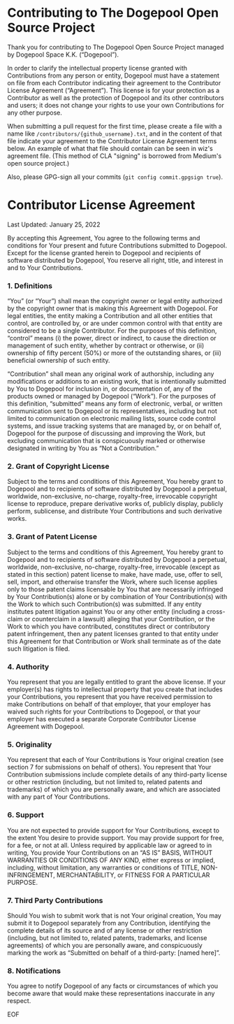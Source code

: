 # Contributing to The Dogepool Open Source Project

Thank you for contributing to The Dogepool Open Source Project managed by Dogepool Space K.K. (“Dogepool”).

In order to clarify the intellectual property license granted with Contributions from any person or entity, Dogepool must have a statement on file from each Contributor indicating their agreement to the Contributor License Agreement (“Agreement”). This license is for your protection as a Contributor as well as the protection of Dogepool and its other contributors and users; it does not change your rights to use your own Contributions for any other purpose.

When submitting a pull request for the first time, please create a file with a name like `/contributors/{github_username}.txt`, and in the content of that file indicate your agreement to the Contributor License Agreement terms below. An example of what that file should contain can be seen in wiz's agreement file. (This method of CLA "signing" is borrowed from Medium's open source project.)

Also, please GPG-sign all your commits (`git config commit.gpgsign true`).

# Contributor License Agreement

Last Updated: January 25, 2022

By accepting this Agreement, You agree to the following terms and conditions for Your present and future Contributions submitted to Dogepool. Except for the license granted herein to Dogepool and recipients of software distributed by Dogepool, You reserve all right, title, and interest in and to Your Contributions.

### 1. Definitions

“You” (or “Your”) shall mean the copyright owner or legal entity authorized by the copyright owner that is making this Agreement with Dogepool. For legal entities, the entity making a Contribution and all other entities that control, are controlled by, or are under common control with that entity are considered to be a single Contributor. For the purposes of this definition, “control” means (i) the power, direct or indirect, to cause the direction or management of such entity, whether by contract or otherwise, or (ii) ownership of fifty percent (50%) or more of the outstanding shares, or (iii) beneficial ownership of such entity.

“Contribution” shall mean any original work of authorship, including any modifications or additions to an existing work, that is intentionally submitted by You to Dogepool for inclusion in, or documentation of, any of the products owned or managed by Dogepool (“Work”). For the purposes of this definition, “submitted” means any form of electronic, verbal, or written communication sent to Dogepool or its representatives, including but not limited to communication on electronic mailing lists, source code control systems, and issue tracking systems that are managed by, or on behalf of, Dogepool for the purpose of discussing and improving the Work, but excluding communication that is conspicuously marked or otherwise designated in writing by You as “Not a Contribution.”

### 2. Grant of Copyright License

Subject to the terms and conditions of this Agreement, You hereby grant to Dogepool and to recipients of software distributed by Dogepool a perpetual, worldwide, non-exclusive, no-charge, royalty-free, irrevocable copyright license to reproduce, prepare derivative works of, publicly display, publicly perform, sublicense, and distribute Your Contributions and such derivative works.

### 3. Grant of Patent License

Subject to the terms and conditions of this Agreement, You hereby grant to Dogepool and to recipients of software distributed by Dogepool a perpetual, worldwide, non-exclusive, no-charge, royalty-free, irrevocable (except as stated in this section) patent license to make, have made, use, offer to sell, sell, import, and otherwise transfer the Work, where such license applies only to those patent claims licensable by You that are necessarily infringed by Your Contribution(s) alone or by combination of Your Contribution(s) with the Work to which such Contribution(s) was submitted. If any entity institutes patent litigation against You or any other entity (including a cross-claim or counterclaim in a lawsuit) alleging that your Contribution, or the Work to which you have contributed, constitutes direct or contributory patent infringement, then any patent licenses granted to that entity under this Agreement for that Contribution or Work shall terminate as of the date such litigation is filed.

### 4. Authority

You represent that you are legally entitled to grant the above license. If your employer(s) has rights to intellectual property that you create that includes your Contributions, you represent that you have received permission to make Contributions on behalf of that employer, that your employer has waived such rights for your Contributions to Dogepool, or that your employer has executed a separate Corporate Contributor License Agreement with Dogepool.

### 5. Originality

You represent that each of Your Contributions is Your original creation (see section 7 for submissions on behalf of others). You represent that Your Contribution submissions include complete details of any third-party license or other restriction (including, but not limited to, related patents and trademarks) of which you are personally aware, and which are associated with any part of Your Contributions.

### 6. Support

You are not expected to provide support for Your Contributions, except to the extent You desire to provide support. You may provide support for free, for a fee, or not at all. Unless required by applicable law or agreed to in writing, You provide Your Contributions on an “AS IS” BASIS, WITHOUT WARRANTIES OR CONDITIONS OF ANY KIND, either express or implied, including, without limitation, any warranties or conditions of TITLE, NON- INFRINGEMENT, MERCHANTABILITY, or FITNESS FOR A PARTICULAR PURPOSE.

### 7. Third Party Contributions

Should You wish to submit work that is not Your original creation, You may submit it to Dogepool separately from any Contribution, identifying the complete details of its source and of any license or other restriction (including, but not limited to, related patents, trademarks, and license agreements) of which you are personally aware, and conspicuously marking the work as “Submitted on behalf of a third-party: [named here]”.

### 8. Notifications

You agree to notify Dogepool of any facts or circumstances of which you become aware that would make these representations inaccurate in any respect.

EOF
